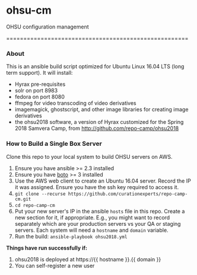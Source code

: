# ohsu-cm
OHSU configuration management

=====================================================
### About ###
This is an ansible build script optimized for Ubuntu Linux 16.04 LTS (long term support). It will install:
* Hyrax pre-requisites
* solr on port 8983
* fedora on port 8080
* ffmpeg for video transcoding of video derivatives
* imagemagick, ghostscript, and other image libraries for creating image derivatives
* the ohsu2018 software, a version of Hyrax customized for the Spring 2018 Samvera Camp, from http://github.com/repo-camp/ohsu2018


### How to Build a Single Box Server ###
Clone this repo to your local system to build OHSU servers on AWS.  

1. Ensure you have ansible >= 2.3 installed
1. Ensure you have [boto](https://boto3.readthedocs.io/en/latest/) >= 3 installed
1. Use the AWS web client to create an Ubuntu 16.04 server. Record the IP it was assigned. Ensure you have the ssh key required to access it.
1.  `git clone --recurse https://github.com/curationexperts/repo-camp-cm.git`
1.  `cd repo-camp-cm`
1. Put your new server's IP in the ansible `hosts` file in this repo. Create a new section for it, if appropriate. E.g., you might want to record separately which are your production servers vs your QA or staging servers. Each system will need a `hostname` and `domain` variable. 
1. Run the build: `ansible-playbook ohsu2018.yml`

**Things have run successfully if:**
1. ohsu2018 is deployed at https://{{ hostname }}.{{ domain }}
1. You can self-register a new user
